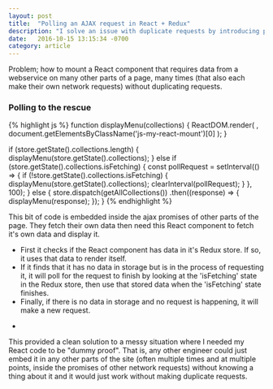 ```yaml
---
layout: post
title:  "Polling an AJAX request in React + Redux"
description: "I solve an issue with duplicate requests by introducing polling."
date:   2016-10-15 13:15:34 -0700
category: article
---
```


Problem; how to mount a React component that requires data from a webservice on many other parts of a page, many times (that also each make their own network requests) without duplicating requests.

<!-- more -->

### Polling to the rescue

{% highlight js %}
  function displayMenu(collections) {
    ReactDOM.render(
      <MenuDropdown collectionsState={collections} />,
      document.getElementsByClassName('js-my-react-mount')[0]
    );
  }

  if (store.getState().collections.length) {
    displayMenu(store.getState().collections);
  }
  else if (store.getState().collections.isFetching) {
    const pollRequest = setInterval(() => {
      if (!store.getState().collections.isFetching) {
        displayMenu(store.getState().collections);
        clearInterval(pollRequest);
      }
    }, 100);
  }
  else {
    store.dispatch(getAllCollections())
      .then((response) => {
        displayMenu(response);
      });
  }
{% endhighlight %}

This bit of code is embedded inside the ajax promises of other parts of the page. They fetch their own data then need this React component to fetch it's own data and display it.

* First it checks if the React component has data in it's Redux store. If so, it uses that data to render itself. 
* If it finds that it has no data in storage but is in the process of requesting it, it will poll for the request to finish by looking at the 'isFetching' state in the Redux store, then use that stored data when the 'isFetching' state finishes. 
* Finally, if there is no data in storage and no request is happening, it will make a new request.

-

This provided a clean solution to a messy situation where I needed my React code to be "dummy proof". That is, any other engineer could just embed it in any other parts of the site (often multiple times and at multiple points, inside the promises of other network requests) without knowing a thing about it and it would just work without making duplicate requests.




